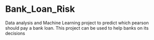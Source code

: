 # Bank_Loan_Risk
Data analysis and Machine Learning project to predict which pearson should pay a bank loan. This project can be used to help banks on its decisions
